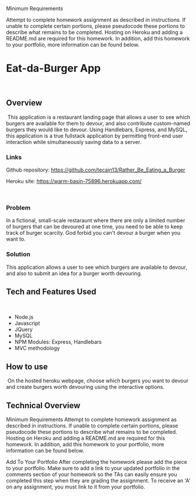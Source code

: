 Minimum Requirements

Attempt to complete homework assignment as described in instructions. If unable to complete certain portions, please pseudocode these portions to describe what remains to be completed. Hosting on Heroku and adding a README.md are required for this homework. In addition, add this homework to your portfolio, more information can be found below.


# Eat-da-Burger App
​
## Overview
​
This application is a restaurant landing page that allows a user to see which burgers are available for them to devour, and also contribute custom-named burgers they would like to devour. Using Handlebars, Express, and MySQL, this application is a true fullstack application by permitting front-end user interaction while simultaneously saving data to a server. 
​
### Links

Github repository: https://github.com/tecain13/Rather_Be_Eating_a_Burger

Heroku site: https://warm-basin-75896.herokuapp.com/

​
### Problem

In a fictional, small-scale restaraunt where there are only a limited number of burgers that can be devoured at one time, you need to be able to keep track of burger scarcity. God forbid you can't devour a burger when you want to.
​
### Solution

This application allows a user to see which burgers are available to devour, and also to submit an idea for a burger worth devouring. 
​
## Tech and Features Used
​
* Node.js
* Javascript
* JQuery
* MySQL
* NPM Modules: Express, Handlebars
* MVC methodology

## How to use
​
On the hosted heroku webpage, choose which burgers you want to devour and create burgers worth devouring using the interactive options. 

## Technical Overview

Minimum Requirements
Attempt to complete homework assignment as described in instructions. If unable to complete certain portions, please pseudocode these portions to describe what remains to be completed. Hosting on Heroku and adding a README.md are required for this homework. In addition, add this homework to your portfolio, more information can be found below.

Add To Your Portfolio
After completing the homework please add the piece to your portfolio. Make sure to add a link to your updated portfolio in the comments section of your homework so the TAs can easily ensure you completed this step when they are grading the assignment. To receive an 'A' on any assignment, you must link to it from your portfolio.

